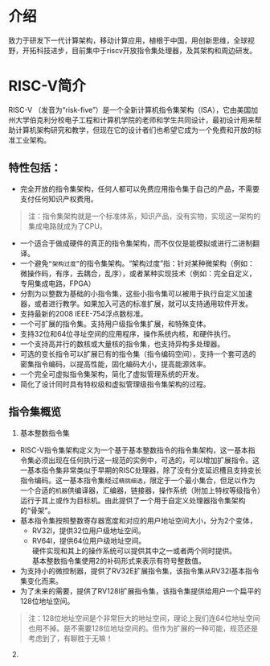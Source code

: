 介绍
====

致力于研发下一代计算架构，移动计算应用，植根于中国，用创新思维，全球视野，开拓科技进步，目前集中于riscv开放指令集处理器，及其架构和周边研发。

# RISC-V简介

RISC-V （发音为“risk-five”）是一个全新计算机指令集架构（ISA），它由美国加州大学伯克利分校电子工程和计算机学院的老师和学生共同设计，最初设计用来帮助计算机架构研究和教学，但现在它的设计者们也希望它成为一个免费和开放的标准工业架构。

## 特性包括：
- 完全开放的指令集架构，任何人都可以免费应用指令集于自己的产品，不需要支付任何知识产权费用。
> 注：指令集架构就是一个标准体系，知识产品，没有实物，实现这一架构的集成电路就成为了CPU。
- 一个适合于做成硬件的真正的指令集架构，而不仅仅是能模拟或进行二进制翻译。
- 一个避免`“架构过度”`的指令集架构。“架构过度”指：针对某种微架构（例如：微操作码，有序，去耦合，乱序），或者某种实现技术（例如：完全自定义，专用集成电路，FPGA）
- 分割为以整数为基础的小指令集，这些小指令集可以被用于执行自定义加速器，或者进行教学。如果加入可选的标准扩展，就可以支持通用软件开发。
- 支持最新的2008 IEEE-754浮点数标准。
- 一个可扩展的指令集。支持用户级指令集扩展，和特殊变体。
- 支持32位和64位寻址空间的应用程序，操作系统内核，和硬件执行。
- 一个支持高并行的数核或大量核的指令集，也支持异构多处理器。
- 可选的变长指令可以扩展已有的指令集（指令编码空间），支持一个套可选的密集指令编码，以提高性能，固化编码大小，提高能源效率。
- 一个完全可虚拟指令集架构，简化了虚拟管理系统的开发。
- 简化了设计同时具有特权级和虚拟管理级指令集架构的过程。
## 指令集概览
1. 基本整数指令集
  - RISC-V指令集架构定义为一个基于基本整数指令的指令集架构，这一基本指令集必须出现在任何执行这一规范的实例中，可选的，可以增加扩展指令。这一基本指令集非常类似于早期的RISC处理器，除了没有分支延迟槽且支持变长指令编码。这一基本指令集经过`精挑细选`，限定于一个最小集合，但足以作为一个合适的`机器`供编译器，汇编器，链接器，操作系统（附加上特权等级指令）运行于其上或作为目标机。由此提供了一个用于自定义处理器指令集架构的“骨架”。
  - 基本指令集按照整数寄存器宽度和对应的用户地址空间大小，分为2个变体，
    - RV32I，提供32位用户级地址空间。
    - RV64I，提供64位用户级地址空间。  
  硬件实现和其上的操作系统可以提供其中之一或者两个同时提供。  
  基本整数指令集使用2的补码形式来表示有符号整数值。
  - 为支持小的微控制器，提供了RV32E扩展指令集，该指令集从RV32I基本指令集变化而来。
  - 为了未来的需要，提供了RV128I扩展指令集，该指令集提供给用户一个扁平的128位地址空间。
  > 注：128位地址空间是个非常巨大的地址空间，理论上我们连64位地址空间也用不掉。是不需要128位地址空间的。但作为扩展的一种可能，规范还是考虑到了，有聊胜于无嘛！
2. 
